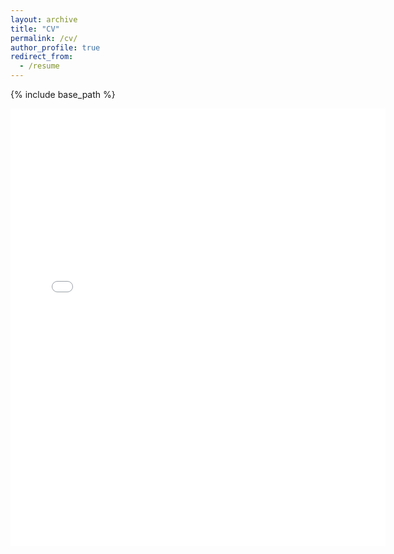 ```yaml
---
layout: archive
title: "CV"
permalink: /cv/
author_profile: true
redirect_from:
  - /resume
---
```


{% include base_path %}

<embed src="{ Claire874.github.io }/files/Tan_Sihan_CV.pdf" width="600" height="700" type='application/pdf'>


